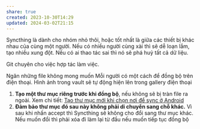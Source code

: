 ```yaml
---
share: true
created: 2023-10-30T14:29
updated: 2024-03-02T21:15
---
```


Syncthing là dành cho nhóm nhỏ thôi, hoặc tốt nhất là giữa các thiết bị khác nhau của cùng một người. Nếu có nhiều người cùng xài thì sẽ dễ loạn lắm, tạo nhiều xung đột. Nếu có ai thao tác sai thì nó sẽ phá huỷ tất cả dữ liệu. 

Git chuyên cho việc hợp tác làm việc.

Ngăn những file không mong muốn
Mỗi người có một cách để đồng bộ trên điện thoại. 
Hình ảnh trong vault sẽ tự động hiện lên trong gallery điện thoại

1. **Tạo một thư mục riêng trước khi đồng bộ**, nếu không sẽ bị tràn file ra ngoài. Xem chi tiết: [Tạo thư mục mới khi chọn nơi để sync ở Android](T%E1%BA%A1o%20th%C6%B0%20m%E1%BB%A5c%20m%E1%BB%9Bi%20khi%20ch%E1%BB%8Dn%20n%C6%A1i%20%C4%91%E1%BB%83%20sync%20%E1%BB%9F%20Android.md) 
2. **Đảm bảo thư mục đó sau này không phải di chuyển sang chỗ khác.** Vì sau khi nhấn accept thì Syncthing sẽ không cho đổi sang thư mục khác. Nếu muốn đổi thì phải xóa đi làm lại từ đầu nếu muốn tiếp tục đồng bộ
